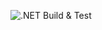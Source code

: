 ![.NET Build & Test](https://github.com/hammadarshad2k25/STD_Database/actions/workflows/dotnet.yml/badge.svg)

